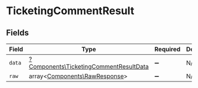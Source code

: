 # TicketingCommentResult


## Fields

| Field                                                                                           | Type                                                                                            | Required                                                                                        | Description                                                                                     |
| ----------------------------------------------------------------------------------------------- | ----------------------------------------------------------------------------------------------- | ----------------------------------------------------------------------------------------------- | ----------------------------------------------------------------------------------------------- |
| `data`                                                                                          | [?Components\TicketingCommentResultData](../../Models/Components/TicketingCommentResultData.md) | :heavy_minus_sign:                                                                              | N/A                                                                                             |
| `raw`                                                                                           | array<[Components\RawResponse](../../Models/Components/RawResponse.md)>                         | :heavy_minus_sign:                                                                              | N/A                                                                                             |